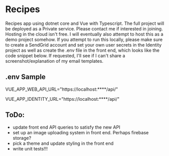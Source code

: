 # Recipes

Recipes app using dotnet core and Vue with Typescript. The full project will be deployed as a Private service. Please contact me if interested in joining. Hosting in the cloud isn't free. I will eventually also attempt to host this as a demo project somehow. If you attempt to run this locally, please make sure to create a SendGrid account and set your own user secrets in the Identity project as well as create the .env file in the front end, which looks like the code snippet below. If requested, I'll see if I can't share a screenshot/explanation of my email templates.

## .env Sample

VUE_APP_WEB_API_URL="https://localhost:****/api/"

VUE_APP_IDENTITY_URL="https://localhost:****/api/"

## ToDo:

- update front end API queries to satisfy the new API
- set up an image uploading system in front end. Perhaps firebase storage?
- pick a theme and update styling in the front end
- write unit tests!!!
